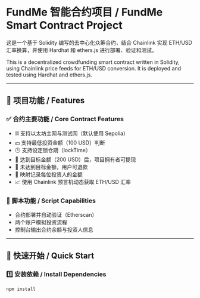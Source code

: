 # FundMe 智能合约项目 / FundMe Smart Contract Project

这是一个基于 Solidity 编写的去中心化众筹合约，结合 Chainlink 实现 ETH/USD 汇率换算，并使用 Hardhat 和 ethers.js 进行部署、验证和测试。

This is a decentralized crowdfunding smart contract written in Solidity, using Chainlink price feeds for ETH/USD conversion. It is deployed and tested using Hardhat and ethers.js.

---

## 🧩 项目功能 / Features

### ✅ 合约主要功能 / Core Contract Features

- ⛓️ 支持以太坊主网与测试网（默认使用 Sepolia）
- 💵 支持最低投资金额（100 USD）判断
- 🕒 支持设定锁仓期（lockTime）
- 🎯 达到目标金额（200 USD）后，项目拥有者可提现
- 🔄 未达到目标金额，用户可退款
- 🔐 映射记录每位投资人的金额
- 📈 使用 Chainlink 预言机动态获取 ETH/USD 汇率

### 🔧 脚本功能 / Script Capabilities

- 合约部署并自动验证（Etherscan）
- 两个账户模拟投资流程
- 控制台输出合约余额与投资人信息

---

## 🚀 快速开始 / Quick Start

### 1️⃣ 安装依赖 / Install Dependencies

```bash
npm install
